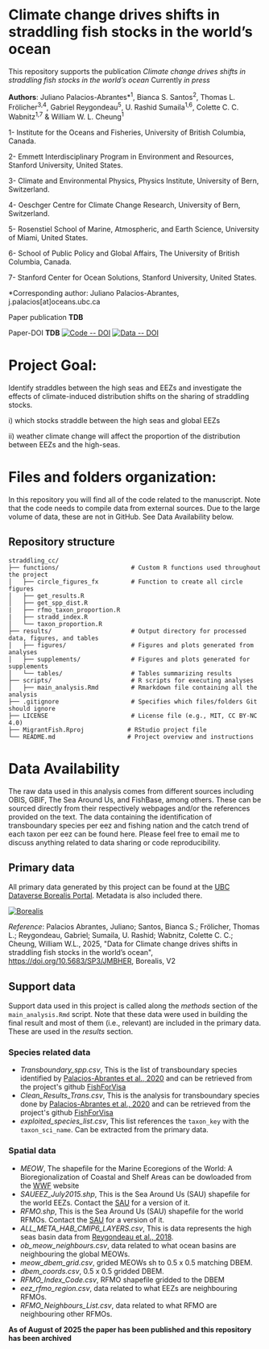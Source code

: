 # Climate change drives shifts in straddling fish stocks in the world’s ocean

This repository supports the publication *Climate change drives shifts in straddling fish stocks in the world’s ocean* Currently *in press*

**Authors**: Juliano Palacios-Abrantes*<sup>1</sup>, Bianca S. Santos<sup>2</sup>, Thomas L. Frölicher<sup>3,4</sup>, Gabriel Reygondeau<sup>5</sup>, U. Rashid Sumaila<sup>1,6</sup>, Colette C. C. Wabnitz<sup>1,7</sup> & William W. L. Cheung<sup>1</sup>

1- Institute for the Oceans and Fisheries, University of British Columbia, Canada. 

2- Emmett Interdisciplinary Program in Environment and Resources, Stanford University, United States.

3- Climate and Environmental Physics, Physics Institute, University of Bern, Switzerland.

4- Oeschger Centre for Climate Change Research, University of Bern, Switzerland.

5- Rosenstiel School of Marine, Atmospheric, and Earth Science, University of Miami, United States.

6- School of Public Policy and Global Affairs, The University of British Columbia, Canada.

7- Stanford Center for Ocean Solutions, Stanford University, United States.

*Corresponding author: Juliano Palacios-Abrantes, j.palacios[at]oceans.ubc.ca

Paper publication **TDB** 

Paper-DOI **TDB**  [![Code -- DOI](https://img.shields.io/badge/Code--DOI-10.5281%2Fzenodo.11496334-blue)](https://doi.org/10.5281/zenodo.11496334) [![Data -- DOI](https://img.shields.io/badge/Data--DOI-10.5683%2FSP3%2FJMBHER-orange)](https://borealisdata.ca/dataset.xhtml?persistentId=doi:10.5683/SP3/JMBHER) 


# Project Goal:

Identify straddles between the high seas and EEZs and investigate the effects of climate-induced distribution shifts on the sharing of straddling stocks.

i) which stocks straddle between the high seas and global EEZs 

ii) weather climate change will affect the proportion of the distribution between EEZs and the high-seas.

# Files and folders organization:

In this repository you will find all of the code related to the manuscript. Note that the code needs to compile data from external sources. Due to the large volume of data, these are not in GitHub. See Data Availability below.

## Repository structure

```
straddling_cc/                    
├── functions/                    # Custom R functions used throughout the project
│   ├── circle_figures_fx         # Function to create all circle figures
│   ├── get_results.R        
│   ├── get_spp_dist.R            
|   ├── rfmo_taxon_proportion.R
|   ├── stradd_index.R
│   └── taxon_proportion.R        
├── results/                      # Output directory for processed data, figures, and tables
│   ├── figures/                  # Figures and plots generated from analyses  
│   ├── supplements/              # Figures and plots generated for supplements      
│   └── tables/                   # Tables summarizing results
├── scripts/                      # R scripts for executing analyses
│   ├── main_analysis.Rmd         # Rmarkdown file containing all the analysis
├── .gitignore                    # Specifies which files/folders Git should ignore
├── LICENSE                       # License file (e.g., MIT, CC BY-NC 4.0)
├── MigrantFish.Rproj            # RStudio project file
└── README.md                    # Project overview and instructions
```

# Data Availability 
The raw data used in this analysis comes from different sources including OBIS, GBIF, The Sea Around Us, and FishBase, among others. These can be sourced directly from their respectively webpages and/or the references provided on the text. The data containing the identification of transboundary species per eez and fishing nation and the catch trend of each taxon per eez can be found here. Please feel free to email me to discuss anything related to data sharing or code reproducibility.

## Primary data 

All primary data generated by this project can be found at the [UBC Dataverse Borealis Portal](https://borealisdata.ca/dataset.xhtml?persistentId=doi:10.5683/SP3/JMBHER). Metadata is also included there.

[![Borealis](https://github.com/user-attachments/assets/bc9c101d-03ac-4078-aef7-948a6079e0fc)](https://doi.org/10.5683/SP3/JMBHER)

*Reference*: Palacios Abrantes, Juliano; Santos, Bianca S.; Frölicher, Thomas L.; Reygondeau, Gabriel; Sumaila, U. Rashid; Wabnitz, Colette C. C.; Cheung, William W.L., 2025, "Data for Climate change drives shifts in straddling fish stocks in the world’s ocean", https://doi.org/10.5683/SP3/JMBHER, Borealis, V2 


## Support data

Support data used in this project is called along the *methods* section of the `main_analysis.Rmd` script. Note that these data were used in building the final result and most of them (i.e., relevant) are included in the primary data. These are used in the *results* section.

### Species related data

- *Transboundary_spp.csv*, This is the list of transboundary species identified by [Palacios-Abrantes et al., 2020](https://www.nature.com/articles/s41598-020-74644-2) and can be retrieved from the project's github [FishForVisa](https://github.com/jepa/FishForVisa/tree/master/Data/Results)
- *Clean_Results_Trans.csv*, This is the analysis for transboundary species done by [Palacios-Abrantes et al., 2020](https://www.nature.com/articles/s41598-020-74644-2) and can be retrieved from the project's github [FishForVisa](https://github.com/jepa/FishForVisa/tree/master/Data/Results)
- *exploited_species_list.csv*, This list references the `taxon_key` with the `taxon_sci_name`. Can be extracted from the primary data.

### Spatial data
- *MEOW*, The shapefile for the Marine Ecoregions of the World: A Bioregionalization of Coastal and Shelf Areas can be dowloaded from the [WWF](https://www.worldwildlife.org/publications/marine-ecoregions-of-the-world-a-bioregionalization-of-coastal-and-shelf-areas) website
- *SAUEEZ_July2015.shp*, This is the Sea Around Us (SAU) shapefile for the world EEZs. Contact the [SAU](http://www.seaaroundus.org/) for a version of it. 
- *RFMO.shp*, This is the Sea Around Us (SAU) shapefile for the world RFMOs. Contact the [SAU](http://www.seaaroundus.org/) for a version of it. 
- *ALL_META_HAB_CMIP6_LAYERS.csv*, This is data represents the high seas basin data from [Reygondeau et al., 2018](https://hal.science/hal-00932525/file/gbc.20089.pdf). 
- *ob_meow_neighbours.csv*, data related to what ocean basins are neighbouring the global MEOWs. 
- *meow_dbem_grid.csv*, grided MEOWs sh to 0.5 x 0.5 matching DBEM.
- *dbem_coords.csv*, 0.5 x 0.5 gridded DBEM.
- *RFMO_Index_Code.csv*, RFMO shapefile gridded to the DBEM
- *eez_rfmo_region.csv*, data related to what EEZs are neighbouring RFMOs.
- *RFMO_Neighbours_List.csv*, data related to what RFMO are neighbouring other RFMOs. 

**As of August of 2025 the paper has been published and this repository has been archived**

